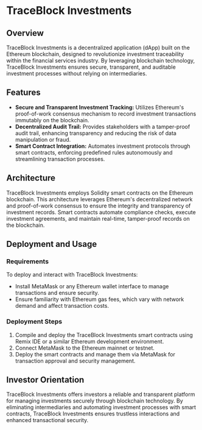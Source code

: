 # TraceBlock Investments

## Overview
TraceBlock Investments is a decentralized application (dApp) built on the Ethereum blockchain, designed to revolutionize investment traceability within the financial services industry. By leveraging blockchain technology, TraceBlock Investments ensures secure, transparent, and auditable investment processes without relying on intermediaries.

## Features
- **Secure and Transparent Investment Tracking:** Utilizes Ethereum's proof-of-work consensus mechanism to record investment transactions immutably on the blockchain.
- **Decentralized Audit Trail:** Provides stakeholders with a tamper-proof audit trail, enhancing transparency and reducing the risk of data manipulation or fraud.
- **Smart Contract Integration:** Automates investment protocols through smart contracts, enforcing predefined rules autonomously and streamlining transaction processes.

## Architecture
TraceBlock Investments employs Solidity smart contracts on the Ethereum blockchain. This architecture leverages Ethereum's decentralized network and proof-of-work consensus to ensure the integrity and transparency of investment records. Smart contracts automate compliance checks, execute investment agreements, and maintain real-time, tamper-proof records on the blockchain.

## Deployment and Usage
### Requirements
To deploy and interact with TraceBlock Investments:
- Install MetaMask or any Ethereum wallet interface to manage transactions and ensure security.
- Ensure familiarity with Ethereum gas fees, which vary with network demand and affect transaction costs.
### Deployment Steps
1. Compile and deploy the TraceBlock Investments smart contracts using Remix IDE or a similar Ethereum development environment.
2. Connect MetaMask to the Ethereum mainnet or testnet.
3. Deploy the smart contracts and manage them via MetaMask for transaction approval and security management.

## Investor Orientation
TraceBlock Investments offers investors a reliable and transparent platform for managing investments securely through blockchain technology. By eliminating intermediaries and automating investment processes with smart contracts, TraceBlock Investments ensures trustless interactions and enhanced transactional security.

